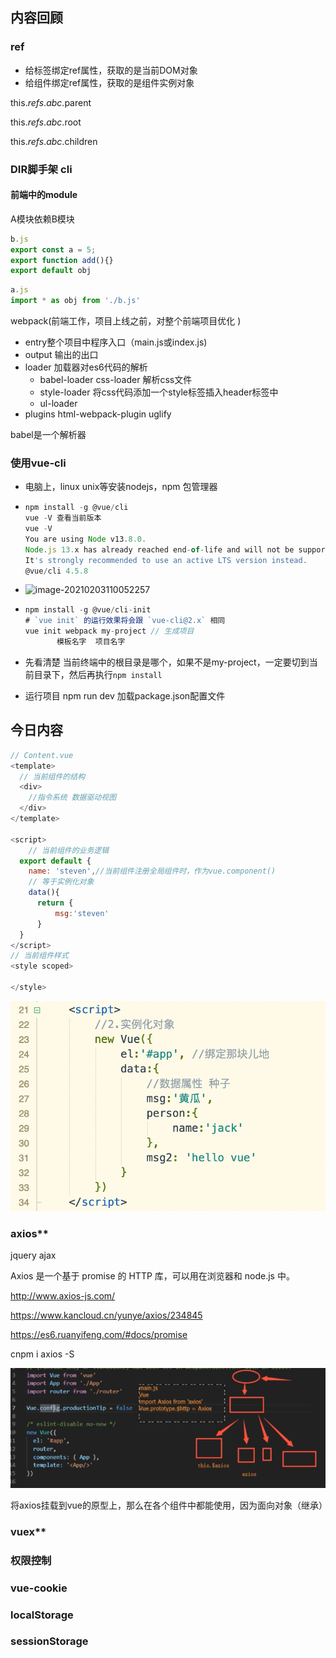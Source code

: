 ## 内容回顾

### ref

- 给标签绑定ref属性，获取的是当前DOM对象
- 给组件绑定ref属性，获取的是组件实例对象

this.$refs.abc.$parent

this.$refs.abc.$root

this.$refs.abc.$children

### DIR脚手架 cli

#### 前端中的module

A模块依赖B模块

```javascript
b.js
export const a = 5;
export function add(){}
export default obj
```

```javascript
a.js
import * as obj from './b.js'
```

webpack(前端工作，项目上线之前，对整个前端项目优化 )

- entry整个项目中程序入口（main.js或index.js)
- output 输出的出口
- loader 加载器对es6代码的解析 
  - babel-loader css-loader 解析css文件
  - style-loader 将css代码添加一个style标签插入header标签中
  - ul-loader
- plugins html-webpack-plugin uglify

babel是一个解析器

### 使用vue-cli

- 电脑上，linux unix等安装nodejs，npm 包管理器

- ```javascript
  npm install -g @vue/cli
  vue -V 查看当前版本
  vue -V
  You are using Node v13.8.0.
  Node.js 13.x has already reached end-of-life and will not be supported in future major releases.
  It's strongly recommended to use an active LTS version instead.
  @vue/cli 4.5.8
  ```

- ![image-20210203110052257](学习笔记-45.assets/image-20210203110052257.png)

- ```javascript
  npm install -g @vue/cli-init
  # `vue init` 的运行效果将会跟 `vue-cli@2.x` 相同
  vue init webpack my-project // 生成项目
  		 模板名字  项目名字
  ```

- 先看清楚 当前终端中的根目录是哪个，如果不是my-project，一定要切到当前目录下，然后再执行```npm install```

- 运行项目 npm run dev 加载package.json配置文件



## 今日内容

```javascript
// Content.vue
<template>
  // 当前组件的结构
  <div>
    //指令系统 数据驱动视图
  </div>
</template>

<script>
    // 当前组件的业务逻辑
  export default {
	name: 'steven',//当前组件注册全局组件时，作为vue.component()
    // 等于实例化对象
	data(){
      return {
      	  msg:'steven'
      }
  }
</script>
// 当前组件样式
<style scoped>

</style>
```

![image-20210203112752633](学习笔记-45.assets/image-20210203112752633.png)



### axios**

jquery ajax

Axios 是一个基于 promise 的 HTTP 库，可以用在浏览器和 node.js 中。

http://www.axios-js.com/

https://www.kancloud.cn/yunye/axios/234845

https://es6.ruanyifeng.com/#docs/promise

cnpm i axios -S

![image-20210203165228403](学习笔记-45.assets/image-20210203165228403.png)

将axios挂载到vue的原型上，那么在各个组件中都能使用，因为面向对象（继承）

### vuex**

### 权限控制

### vue-cookie

### localStorage

### sessionStorage











